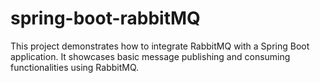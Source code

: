 # spring-boot-rabbitMQ
This project demonstrates how to integrate RabbitMQ with a Spring Boot application. It showcases basic message publishing and consuming functionalities using RabbitMQ.

